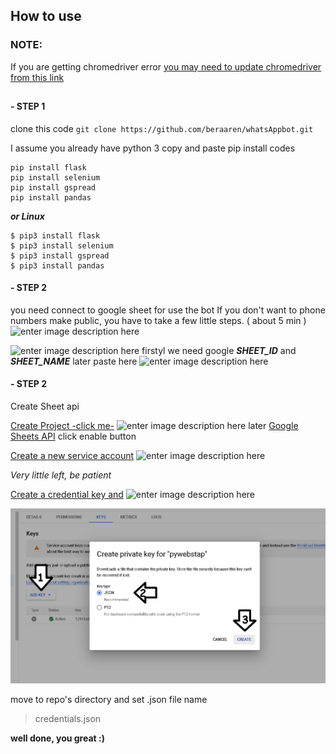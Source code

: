 ## **How to use**
### NOTE: 
If you are getting chromedriver error
[you may need to update chromedriver from this link](https://chromedriver.chromium.org/)
##
####  - STEP 1 
clone this code
`git clone https://github.com/beraaren/whatsAppbot.git`

I assume you already have python 3
copy and paste pip install codes
```
pip install flask 
pip install selenium 
pip install gspread
pip install pandas
```
***or Linux***
```
$ pip3 install flask 
$ pip3 install selenium 
$ pip3 install gspread
$ pip3 install pandas
```
####  - STEP 2
you need connect to google sheet for use the bot
If you don't want to phone numbers make public, you have to take a few little steps.
( about 5 min )
![enter image description here](https://raw.githubusercontent.com/betamuslim/whatsAppbot/main/more_langs/Untitled.png)

![enter image description here](https://raw.githubusercontent.com/betamuslim/whatsAppbot/main/more_langs/11.png)
firstyl we need google ***SHEET_ID*** and ***SHEET_NAME*** 
later paste here
![enter image description here](https://raw.githubusercontent.com/betamuslim/whatsAppbot/main/more_langs/2.png)

####  - STEP 2
Create Sheet api

[Create Project -click me-](https://console.cloud.google.com/welcome)
![enter image description here](https://raw.githubusercontent.com/betamuslim/whatsAppbot/main/more_langs/3.png)
later 
[Google Sheets API](https://console.cloud.google.com/marketplace/product/google/sheets.googleapis.com?q=search&referrer=search)  click enable button

[Create a new service account](https://console.cloud.google.com/iam-admin/iam)
![enter image description here](https://raw.githubusercontent.com/betamuslim/whatsAppbot/main/more_langs/4.png)
  

*Very little left, be patient*

[Create a credential key and](https://console.cloud.google.com/iam-admin/serviceaccounts)
![enter image description here](https://raw.githubusercontent.com/betamuslim/whatsAppbot/main/more_langs/5.png)

![enter image description here](https://raw.githubusercontent.com/beraaren/whatsAppbot/main/more_langs/6.png)

move  to repo's directory and  set .json file name
> credentials.json

**well done, you great :)**
